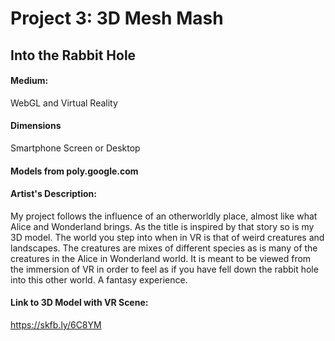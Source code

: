 # Project 3: 3D Mesh Mash

## Into the Rabbit Hole

#### Medium:
WebGL and Virtual Reality
#### Dimensions
Smartphone Screen or Desktop
#### Models from poly.google.com

#### Artist's Description: 
My project follows the influence of an otherworldly place, almost like what Alice and Wonderland brings.  As the title is inspired by that story so is my 3D model. The world you step into when in VR is that of weird creatures and landscapes.  The creatures are mixes of different species as is many of the creatures in the Alice in Wonderland world.  It is meant to be viewed from the immersion of VR in order to feel as if you have fell down the rabbit hole into this other world.  A fantasy experience.


#### Link to 3D Model with VR Scene: 
https://skfb.ly/6C8YM

